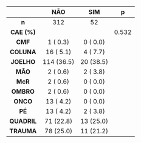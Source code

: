 

|    &nbsp;     |    NÃO     |    SIM    |   p   |
|:-------------:|:----------:|:---------:|:-----:|
|     **n**     |    312     |    52     |       |
|  **CAE (%)**  |            |           | 0.532 |
|    **CMF**    |  1 ( 0.3)  | 0 ( 0.0)  |       |
|  **COLUNA**   | 16 ( 5.1)  | 4 ( 7.7)  |       |
|  **JOELHO**   | 114 (36.5) | 20 (38.5) |       |
|    **MÃO**    |  2 ( 0.6)  | 2 ( 3.8)  |       |
|    **McR**    |  2 ( 0.6)  | 0 ( 0.0)  |       |
|   **OMBRO**   |  2 ( 0.6)  | 0 ( 0.0)  |       |
|   **ONCO**    | 13 ( 4.2)  | 0 ( 0.0)  |       |
|    **PÉ**     | 13 ( 4.2)  | 2 ( 3.8)  |       |
|  **QUADRIL**  | 71 (22.8)  | 13 (25.0) |       |
|  **TRAUMA**   | 78 (25.0)  | 11 (21.2) |       |


